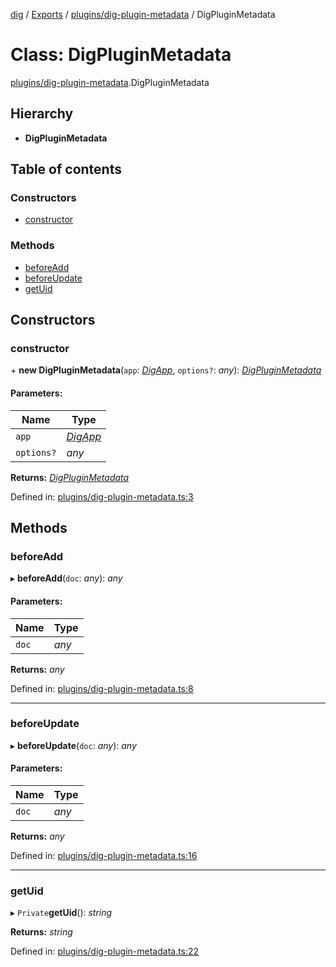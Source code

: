 [dig](../../README.md) / [Exports](../../modules.md) / [plugins/dig-plugin-metadata](../../modules/plugins_dig_plugin_metadata.md) / DigPluginMetadata

# Class: DigPluginMetadata

[plugins/dig-plugin-metadata](../../modules/plugins_dig_plugin_metadata.md).DigPluginMetadata

## Hierarchy

* **DigPluginMetadata**

## Table of contents

### Constructors

- [constructor](dig-plugin-metadata.digpluginmetadata.md#constructor)

### Methods

- [beforeAdd](dig-plugin-metadata.digpluginmetadata.md#beforeadd)
- [beforeUpdate](dig-plugin-metadata.digpluginmetadata.md#beforeupdate)
- [getUid](dig-plugin-metadata.digpluginmetadata.md#getuid)

## Constructors

### constructor

\+ **new DigPluginMetadata**(`app`: [*DigApp*](../../interfaces/interfaces/dig-app.digapp.md), `options?`: *any*): [*DigPluginMetadata*](dig-plugin-metadata.digpluginmetadata.md)

#### Parameters:

Name | Type |
------ | ------ |
`app` | [*DigApp*](../../interfaces/interfaces/dig-app.digapp.md) |
`options?` | *any* |

**Returns:** [*DigPluginMetadata*](dig-plugin-metadata.digpluginmetadata.md)

Defined in: [plugins/dig-plugin-metadata.ts:3](https://github.com/dig-platform/dig-app/blob/df110311/projects/dig/src/lib/plugins/dig-plugin-metadata.ts#L3)

## Methods

### beforeAdd

▸ **beforeAdd**(`doc`: *any*): *any*

#### Parameters:

Name | Type |
------ | ------ |
`doc` | *any* |

**Returns:** *any*

Defined in: [plugins/dig-plugin-metadata.ts:8](https://github.com/dig-platform/dig-app/blob/df110311/projects/dig/src/lib/plugins/dig-plugin-metadata.ts#L8)

___

### beforeUpdate

▸ **beforeUpdate**(`doc`: *any*): *any*

#### Parameters:

Name | Type |
------ | ------ |
`doc` | *any* |

**Returns:** *any*

Defined in: [plugins/dig-plugin-metadata.ts:16](https://github.com/dig-platform/dig-app/blob/df110311/projects/dig/src/lib/plugins/dig-plugin-metadata.ts#L16)

___

### getUid

▸ `Private`**getUid**(): *string*

**Returns:** *string*

Defined in: [plugins/dig-plugin-metadata.ts:22](https://github.com/dig-platform/dig-app/blob/df110311/projects/dig/src/lib/plugins/dig-plugin-metadata.ts#L22)
